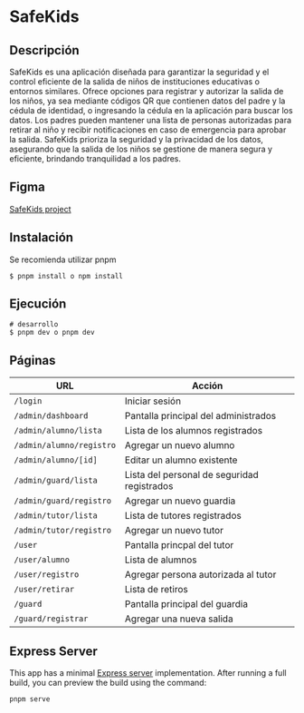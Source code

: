 # SafeKids

## Descripción

SafeKids es una aplicación diseñada para garantizar la seguridad y el control eficiente de la salida de niños de instituciones educativas o entornos similares. Ofrece opciones para registrar y autorizar la salida de los niños, ya sea mediante códigos QR que contienen datos del padre y la cédula de identidad, o ingresando la cédula en la aplicación para buscar los datos. Los padres pueden mantener una lista de personas autorizadas para retirar al niño y recibir notificaciones en caso de emergencia para aprobar la salida. SafeKids prioriza la seguridad y la privacidad de los datos, asegurando que la salida de los niños se gestione de manera segura y eficiente, brindando tranquilidad a los padres.

## Figma

[SafeKids project](https://www.figma.com/design/N4qpUkuMPXde89BGORdbNq/SafeKids?node-id=0-1&t=ZsVoFxsmBrAGcPqA-1)

## Instalación

Se recomienda utilizar pnpm

```
$ pnpm install o npm install
```

## Ejecución

```
# desarrollo
$ pnpm dev o pnpm dev
```

## Páginas

| URL                      | Acción                                      |
| ------------------------ | ------------------------------------------- |
| `/login`                 | Iniciar sesión                              |
| `/admin/dashboard`       | Pantalla principal del administrados        |
| `/admin/alumno/lista`    | Lista de los alumnos registrados            |
| `/admin/alumno/registro` | Agregar un nuevo alumno                     |
| `/admin/alumno/[id]`     | Editar un alumno existente                  |
| `/admin/guard/lista`     | Lista del personal de seguridad registrados |
| `/admin/guard/registro`  | Agregar un nuevo guardia                    |
| `/admin/tutor/lista`     | Lista de tutores registrados                |
| `/admin/tutor/registro`  | Agregar un nuevo tutor                      |
| `/user`                  | Pantalla princpal del tutor                 |
| `/user/alumno`           | Lista de alumnos                            |
| `/user/registro`         | Agregar persona autorizada al tutor         |
| `/user/retirar`          | Lista de retiros                            |
| `/guard`                 | Pantalla principal del guardia              |
| `/guard/registrar`       | Agregar una nueva salida                    |

## Express Server

This app has a minimal [Express server](https://expressjs.com/) implementation. After running a full build, you can preview the build using the command:

```
pnpm serve
```
